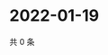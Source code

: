 # 2022-01-19

共 0 条

<!-- BEGIN WEIBO -->
<!-- 最后更新时间 Wed Jan 19 2022 23:19:32 GMT+0800 (China Standard Time) -->

<!-- END WEIBO -->
